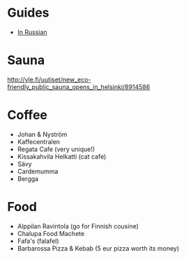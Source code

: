 # Guides

* [In Russian](https://perito-burrito.com/posts/helsinki-flow)

# Sauna

http://yle.fi/uutiset/new_eco-friendly_public_sauna_opens_in_helsinki/8914586

# Coffee

* Johan & Nyström
* Kaffecentralen
* Regata Cafe (very unique!)
* Kissakahvila Helkatti (cat cafe)
* Sävy
* Cardemumma
* Bergga

# Food

* Alppilan Ravintola (go for Finnish cousine)
* Chalupa Food Machete
* Fafa's (falafel)
* Barbarossa Pizza & Kebab (5 eur pizza worth its money)
